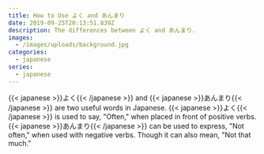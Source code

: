 ```yaml
---
title: How to Use よく and あんまり
date: 2019-09-25T20:13:51.839Z
description: The differences between よく and あんまり.
images:
  - /images/uploads/background.jpg
categories:
  - japanese
series:
  - japanese
---
```

{{< japanese >}}よく{{< /japanese >}} and {{< japanese >}}あんまり{{< /japanese >}} are two useful words in Japanese. {{< japanese >}}よく{{< /japanese >}} is used to say, "Often," when placed in front of positive verbs. {{< japanese >}}あんまり{{< /japanese >}} can be used to express, "Not often," when used with negative verbs. Though it can also mean, "Not that much."
